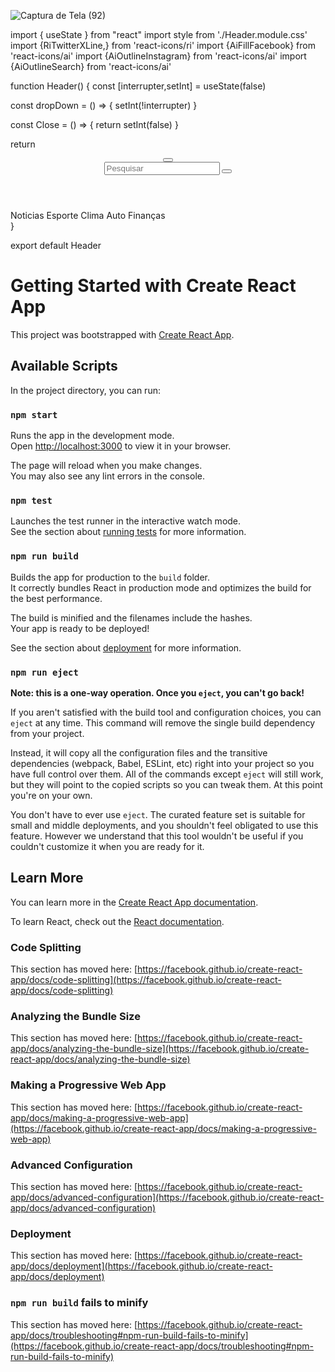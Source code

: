 ![Captura de Tela (92)](https://github.com/Gabriel372/Header-responsive-dropdown/assets/124525153/940ecb86-2779-4c7d-a71b-b837ae4a9e54)

import { useState } from "react"
import style from './Header.module.css'
import {RiTwitterXLine,} from 'react-icons/ri'
import {AiFillFacebook} from 'react-icons/ai'
import {AiOutlineInstagram} from 'react-icons/ai'
import {AiOutlineSearch} from 'react-icons/ai'

function Header() {
const [interrupter,setInt] = useState(false)

const dropDown = () => {
setInt(!interrupter) }

const Close = () => {
return setInt(false) }

return<div >
<header>
<button type="button" className={style.iconBurger} onClick={dropDown} >
<div className={style.line}></div>    
<div className={style.line}></div>    
<div className={style.line}></div>  
</button>
<div className={style.socialIcons}>    
<RiTwitterXLine/>
<AiFillFacebook/>
<AiOutlineInstagram/>
</div>
<div className={style.divInput}>
<input type="text" placeholder="Pesquisar"/>
<button className={style.btnBorder} ><AiOutlineSearch className={style.btnSearch}/>
</button>
</div>
</header>
<div className={`${interrupter ? style.dropDown : style.dropNone}`} onMouseLeave={Close}>
<div className={style.spaceDrop} onClick={Close}></div>
<div className={style.linkDown}>
<a>Noticias</a>
<a>Esporte</a>
<a>Clima</a>
<a>Auto</a>
<a>Finanças</a>
</div>
</div>
</div>
}

export default Header

# Getting Started with Create React App

This project was bootstrapped with [Create React App](https://github.com/facebook/create-react-app).

## Available Scripts

In the project directory, you can run:

### `npm start`

Runs the app in the development mode.\
Open [http://localhost:3000](http://localhost:3000) to view it in your browser.

The page will reload when you make changes.\
You may also see any lint errors in the console.

### `npm test`

Launches the test runner in the interactive watch mode.\
See the section about [running tests](https://facebook.github.io/create-react-app/docs/running-tests) for more information.

### `npm run build`

Builds the app for production to the `build` folder.\
It correctly bundles React in production mode and optimizes the build for the best performance.

The build is minified and the filenames include the hashes.\
Your app is ready to be deployed!

See the section about [deployment](https://facebook.github.io/create-react-app/docs/deployment) for more information.

### `npm run eject`

**Note: this is a one-way operation. Once you `eject`, you can't go back!**

If you aren't satisfied with the build tool and configuration choices, you can `eject` at any time. This command will remove the single build dependency from your project.

Instead, it will copy all the configuration files and the transitive dependencies (webpack, Babel, ESLint, etc) right into your project so you have full control over them. All of the commands except `eject` will still work, but they will point to the copied scripts so you can tweak them. At this point you're on your own.

You don't have to ever use `eject`. The curated feature set is suitable for small and middle deployments, and you shouldn't feel obligated to use this feature. However we understand that this tool wouldn't be useful if you couldn't customize it when you are ready for it.

## Learn More

You can learn more in the [Create React App documentation](https://facebook.github.io/create-react-app/docs/getting-started).

To learn React, check out the [React documentation](https://reactjs.org/).

### Code Splitting

This section has moved here: [https://facebook.github.io/create-react-app/docs/code-splitting](https://facebook.github.io/create-react-app/docs/code-splitting)

### Analyzing the Bundle Size

This section has moved here: [https://facebook.github.io/create-react-app/docs/analyzing-the-bundle-size](https://facebook.github.io/create-react-app/docs/analyzing-the-bundle-size)

### Making a Progressive Web App

This section has moved here: [https://facebook.github.io/create-react-app/docs/making-a-progressive-web-app](https://facebook.github.io/create-react-app/docs/making-a-progressive-web-app)

### Advanced Configuration

This section has moved here: [https://facebook.github.io/create-react-app/docs/advanced-configuration](https://facebook.github.io/create-react-app/docs/advanced-configuration)

### Deployment

This section has moved here: [https://facebook.github.io/create-react-app/docs/deployment](https://facebook.github.io/create-react-app/docs/deployment)

### `npm run build` fails to minify

This section has moved here: [https://facebook.github.io/create-react-app/docs/troubleshooting#npm-run-build-fails-to-minify](https://facebook.github.io/create-react-app/docs/troubleshooting#npm-run-build-fails-to-minify)
